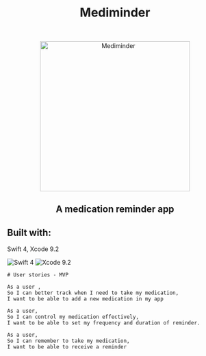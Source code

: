 

<h1 align="center"> Mediminder </h1> <br>
<p align="center">
  <a>
    <img alt="Mediminder" title="Mediminder" src="https://github.com/serenahathi/mediminder/blob/making-readme/RoundedIcon.png" width="350">
  </a>
  <a>
    <h2 align="center">A medication reminder app</h2>
  </a>
</p>


<h2> Built with: </h2> 
  <p>Swift 4, Xcode 9.2 </p>
  <a>
    <img alt="Swift 4" title="Swift 4" src="https://github.com/serenahathi/mediminder/blob/making-readme/swift.png width="130">
     <img alt="Xcode 9.2" title="Xcode 9.2 src="https://github.comserenahathi/mediminder/blob/making-readme/xcode.png widt="130">                                                                                                                                  </a>
    
 
```
# User stories - MVP

As a user ,
So I can better track when I need to take my medication,
I want to be able to add a new medication in my app

As a user,
So I can control my medication effectively,
I want to be able to set my frequency and duration of reminder.

As a user,
So I can remember to take my medication,
I want to be able to receive a reminder
```
